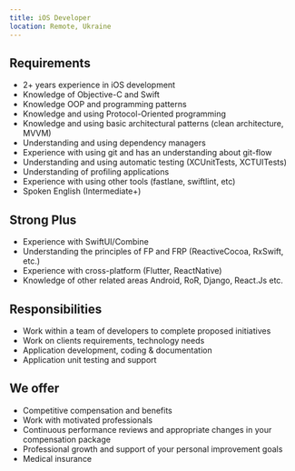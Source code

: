 ```yaml
---
title: iOS Developer
location: Remote, Ukraine
---
```

## Requirements

* 2+ years experience in iOS development
* Knowledge of Objective-C and Swift
* Knowledge OOP and programming patterns
* Knowledge and using Protocol-Oriented programming
* Knowledge and using basic architectural patterns (clean architecture, MVVM)
* Understanding and using dependency managers
* Experience with using git and has an understanding about git-flow
* Understanding and using automatic testing (XCUnitTests, XCTUITests)
* Understanding of profiling applications
* Experience with using other tools (fastlane, swiftlint, etc)
* Spoken English (Intermediate+)

## Strong Plus

* Experience with SwiftUI/Combine
* Understanding the principles of FP and FRP (ReactiveCocoa, RxSwift, etc.)
* Experience with cross-platform (Flutter, ReactNative)
* Knowledge of other related areas Android, RoR, Django, React.Js etc.

## Responsibilities

* Work within a team of developers to complete proposed initiatives
* Work on clients requirements, technology needs
* Application development, coding & documentation
* Application unit testing and support

## We offer

* Competitive compensation and benefits
* Work with motivated professionals
* Continuous performance reviews and appropriate changes in your compensation package
* Professional growth and support of your personal improvement goals
* Medical insurance